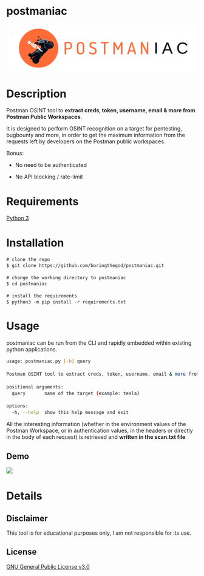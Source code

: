 # postmaniac

![](assets/long_banner.png)

# Description

Postman OSINT tool to **extract creds, token, username, email & more from Postman Public Workspaces**.

It is designed to perform OSINT recognition on a target for pentesting, bugbounty and more, in order to get the maximum information from the requests left by developers on the Postman public workspaces.

Bonus:

- No need to be authenticated

- No API blocking / rate-limit

# Requirements

[Python 3](https://www.python.org/download/releases/3.0/)

# Installation

```console
# clone the repo
$ git clone https://github.com/boringthegod/postmaniac.git

# change the working directory to postmaniac
$ cd postmaniac

# install the requirements
$ python3 -m pip install -r requirements.txt
```

# Usage

postmaniac can be run from the CLI and rapidly embedded within existing python applications.

```bash
usage: postmaniac.py [-h] query

Postman OSINT tool to extract creds, token, username, email & more from Postman Public Workspaces

positional arguments:
  query       name of the target (example: tesla)

options:
  -h, --help  show this help message and exit
```

All the interesting information (whether in the environment values of the Postman Workspace, or in authentication values, in the headers or directly in the body of each request) is retrieved and **written in the scan.txt file**

## Demo

![](assets/demog.gif)

# Details

## Disclaimer

This tool is for educational purposes only, I am not responsible for its use.

## License

[GNU General Public License v3.0](https://www.gnu.org/licenses/gpl-3.0.fr.html)
